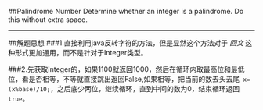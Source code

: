 ##Palindrome Number 
Determine whether an integer is a palindrome. Do this without extra space.

---
##解题思想
###1.直接利用java反转字符的方法，但是显然这个方法对于 *回文* 这种形式更加通用，而不是针对于Integer类型。

###2.先获取Integer的，如果1100就返回1000，然后在循环内取最高位和最低位，看是否相等，不等就直接跳出返回False,如果相等，把当前的数去头去尾` x=(x%base)/10;`，之后底少两位，继续循环，直到中间的数为0，结束循环返回`true`。


